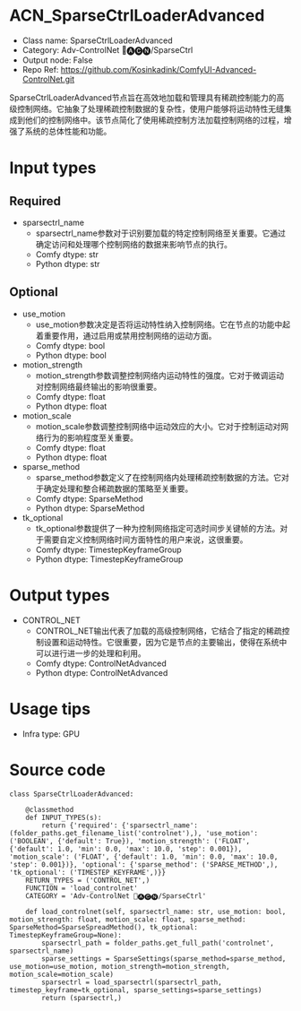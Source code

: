 # ACN_SparseCtrlLoaderAdvanced
- Class name: SparseCtrlLoaderAdvanced
- Category: Adv-ControlNet 🛂🅐🅒🅝/SparseCtrl
- Output node: False
- Repo Ref: https://github.com/Kosinkadink/ComfyUI-Advanced-ControlNet.git

SparseCtrlLoaderAdvanced节点旨在高效地加载和管理具有稀疏控制能力的高级控制网络。它抽象了处理稀疏控制数据的复杂性，使用户能够将运动特性无缝集成到他们的控制网络中。该节点简化了使用稀疏控制方法加载控制网络的过程，增强了系统的总体性能和功能。

# Input types
## Required
- sparsectrl_name
    - sparsectrl_name参数对于识别要加载的特定控制网络至关重要。它通过确定访问和处理哪个控制网络的数据来影响节点的执行。
    - Comfy dtype: str
    - Python dtype: str
## Optional
- use_motion
    - use_motion参数决定是否将运动特性纳入控制网络。它在节点的功能中起着重要作用，通过启用或禁用控制网络的运动方面。
    - Comfy dtype: bool
    - Python dtype: bool
- motion_strength
    - motion_strength参数调整控制网络内运动特性的强度。它对于微调运动对控制网络最终输出的影响很重要。
    - Comfy dtype: float
    - Python dtype: float
- motion_scale
    - motion_scale参数调整控制网络中运动效应的大小。它对于控制运动对网络行为的影响程度至关重要。
    - Comfy dtype: float
    - Python dtype: float
- sparse_method
    - sparse_method参数定义了在控制网络内处理稀疏控制数据的方法。它对于确定处理和整合稀疏数据的策略至关重要。
    - Comfy dtype: SparseMethod
    - Python dtype: SparseMethod
- tk_optional
    - tk_optional参数提供了一种为控制网络指定可选时间步关键帧的方法。对于需要自定义控制网络时间方面特性的用户来说，这很重要。
    - Comfy dtype: TimestepKeyframeGroup
    - Python dtype: TimestepKeyframeGroup

# Output types
- CONTROL_NET
    - CONTROL_NET输出代表了加载的高级控制网络，它结合了指定的稀疏控制设置和运动特性。它很重要，因为它是节点的主要输出，使得在系统中可以进行进一步的处理和利用。
    - Comfy dtype: ControlNetAdvanced
    - Python dtype: ControlNetAdvanced

# Usage tips
- Infra type: GPU

# Source code
```
class SparseCtrlLoaderAdvanced:

    @classmethod
    def INPUT_TYPES(s):
        return {'required': {'sparsectrl_name': (folder_paths.get_filename_list('controlnet'),), 'use_motion': ('BOOLEAN', {'default': True}), 'motion_strength': ('FLOAT', {'default': 1.0, 'min': 0.0, 'max': 10.0, 'step': 0.001}), 'motion_scale': ('FLOAT', {'default': 1.0, 'min': 0.0, 'max': 10.0, 'step': 0.001})}, 'optional': {'sparse_method': ('SPARSE_METHOD',), 'tk_optional': ('TIMESTEP_KEYFRAME',)}}
    RETURN_TYPES = ('CONTROL_NET',)
    FUNCTION = 'load_controlnet'
    CATEGORY = 'Adv-ControlNet 🛂🅐🅒🅝/SparseCtrl'

    def load_controlnet(self, sparsectrl_name: str, use_motion: bool, motion_strength: float, motion_scale: float, sparse_method: SparseMethod=SparseSpreadMethod(), tk_optional: TimestepKeyframeGroup=None):
        sparsectrl_path = folder_paths.get_full_path('controlnet', sparsectrl_name)
        sparse_settings = SparseSettings(sparse_method=sparse_method, use_motion=use_motion, motion_strength=motion_strength, motion_scale=motion_scale)
        sparsectrl = load_sparsectrl(sparsectrl_path, timestep_keyframe=tk_optional, sparse_settings=sparse_settings)
        return (sparsectrl,)
```